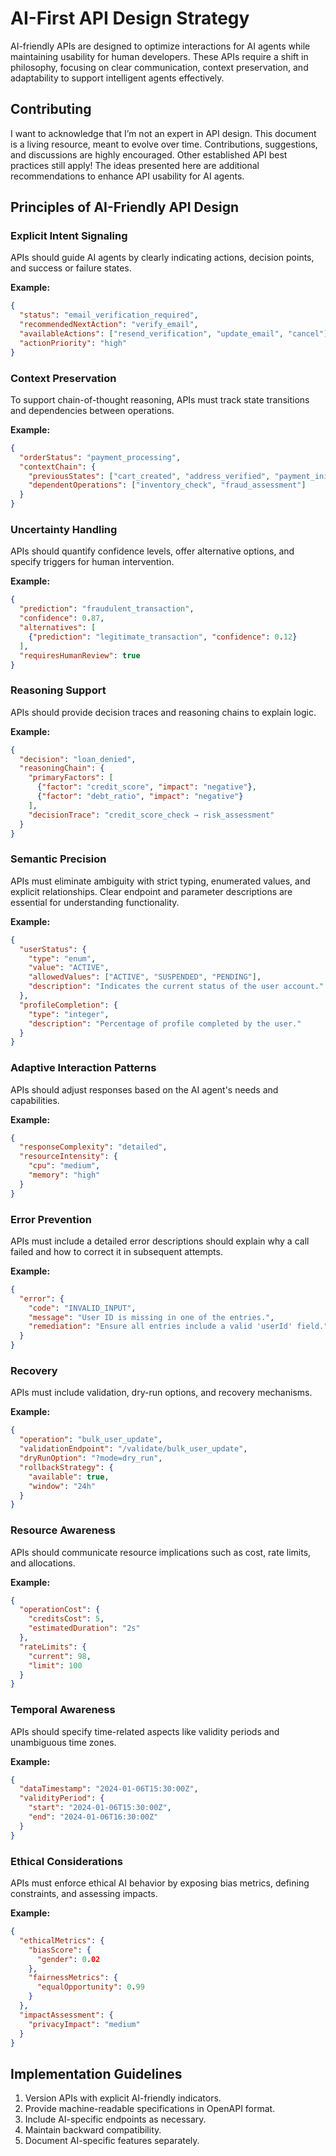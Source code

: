 # AI-First API Design Strategy

AI-friendly APIs are designed to optimize interactions for AI agents while maintaining usability for human developers. These APIs require a shift in philosophy, focusing on clear communication, context preservation, and adaptability to support intelligent agents effectively.

## Contributing

I want to acknowledge that I’m not an expert in API design. This document is a living resource, meant to evolve over time. Contributions, suggestions, and discussions are highly encouraged. Other established API best practices still apply! The ideas presented here are additional recommendations to enhance API usability for AI agents.

## Principles of AI-Friendly API Design

### Explicit Intent Signaling
APIs should guide AI agents by clearly indicating actions, decision points, and success or failure states.

**Example:**
```json
{
  "status": "email_verification_required",
  "recommendedNextAction": "verify_email",
  "availableActions": ["resend_verification", "update_email", "cancel"],
  "actionPriority": "high"
}
```

### Context Preservation
To support chain-of-thought reasoning, APIs must track state transitions and dependencies between operations.

**Example:**
```json
{
  "orderStatus": "payment_processing",
  "contextChain": {
    "previousStates": ["cart_created", "address_verified", "payment_initiated"],
    "dependentOperations": ["inventory_check", "fraud_assessment"]
  }
}
```

### Uncertainty Handling
APIs should quantify confidence levels, offer alternative options, and specify triggers for human intervention.

**Example:**
```json
{
  "prediction": "fraudulent_transaction",
  "confidence": 0.87,
  "alternatives": [
    {"prediction": "legitimate_transaction", "confidence": 0.12}
  ],
  "requiresHumanReview": true
}
```

### Reasoning Support
APIs should provide decision traces and reasoning chains to explain logic.

**Example:**
```json
{
  "decision": "loan_denied",
  "reasoningChain": {
    "primaryFactors": [
      {"factor": "credit_score", "impact": "negative"},
      {"factor": "debt_ratio", "impact": "negative"}
    ],
    "decisionTrace": "credit_score_check → risk_assessment"
  }
}
```

### Semantic Precision
APIs must eliminate ambiguity with strict typing, enumerated values, and explicit relationships. Clear endpoint and parameter descriptions are essential for understanding functionality.

**Example:**
```json
{
  "userStatus": {
    "type": "enum",
    "value": "ACTIVE",
    "allowedValues": ["ACTIVE", "SUSPENDED", "PENDING"],
    "description": "Indicates the current status of the user account."
  },
  "profileCompletion": {
    "type": "integer",
    "description": "Percentage of profile completed by the user."
  }
}
```

### Adaptive Interaction Patterns
APIs should adjust responses based on the AI agent's needs and capabilities.

**Example:**
```json
{
  "responseComplexity": "detailed",
  "resourceIntensity": {
    "cpu": "medium",
    "memory": "high"
  }
}
```

### Error Prevention 
APIs must include a detailed error descriptions should explain why a call failed and how to correct it in subsequent attempts.

**Example:**
```json
{
  "error": {
    "code": "INVALID_INPUT",
    "message": "User ID is missing in one of the entries.",
    "remediation": "Ensure all entries include a valid 'userId' field."
  }
}
```

### Recovery
APIs must include validation, dry-run options, and recovery mechanisms. 

**Example:**
```json
{
  "operation": "bulk_user_update",
  "validationEndpoint": "/validate/bulk_user_update",
  "dryRunOption": "?mode=dry_run",
  "rollbackStrategy": {
    "available": true,
    "window": "24h"
  }
}
```

### Resource Awareness
APIs should communicate resource implications such as cost, rate limits, and allocations.

**Example:**
```json
{
  "operationCost": {
    "creditsCost": 5,
    "estimatedDuration": "2s"
  },
  "rateLimits": {
    "current": 98,
    "limit": 100
  }
}
```

### Temporal Awareness
APIs should specify time-related aspects like validity periods and unambiguous time zones.

**Example:**
```json
{
  "dataTimestamp": "2024-01-06T15:30:00Z",
  "validityPeriod": {
    "start": "2024-01-06T15:30:00Z",
    "end": "2024-01-06T16:30:00Z"
  }
}
```

### Ethical Considerations
APIs must enforce ethical AI behavior by exposing bias metrics, defining constraints, and assessing impacts.

**Example:**
```json
{
  "ethicalMetrics": {
    "biasScore": {
      "gender": 0.02
    },
    "fairnessMetrics": {
      "equalOpportunity": 0.99
    }
  },
  "impactAssessment": {
    "privacyImpact": "medium"
  }
}
```

## Implementation Guidelines
1. Version APIs with explicit AI-friendly indicators.
1. Provide machine-readable specifications in OpenAPI format.
1. Include AI-specific endpoints as necessary.
1. Maintain backward compatibility.
1. Document AI-specific features separately.
